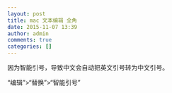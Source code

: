 ```yaml
---
layout: post
title: mac 文本编辑 全角
date: 2015-11-07 13:39
author: admin
comments: true
categories: []
---
```

因为智能引号，导致中文会自动把英文引号转为中文引号。

“编辑”>“替换”>“智能引号”

